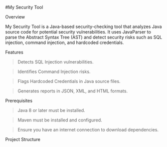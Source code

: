 #My Security Tool

Overview

My Security Tool is a Java-based security-checking tool that analyzes Java source code for potential security vulnerabilities. It uses JavaParser to parse the Abstract Syntax Tree (AST) and detect security risks such as SQL injection, command injection, and hardcoded credentials.

Features

> Detects SQL Injection vulnerabilities.

> Identifies Command Injection risks.

> Flags Hardcoded Credentials in Java source files.

> Generates reports in JSON, XML, and HTML formats.

Prerequisites

> Java 8 or later must be installed.

> Maven must be installed and configured.

> Ensure you have an internet connection to download dependencies.

Project Structure
